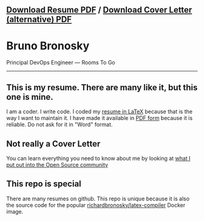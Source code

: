 ## [Download Resume PDF][PDF resume] / [Download Cover Letter (alternative) PDF][PDF cover letter]

# Bruno Bronosky

Principal DevOps Engineer — Rooms To Go

--------

## This is my resume. There are many like it, but this one is mine.

I am a coder. I write code. I coded my [resume in LaTeX] because that is the way I want to maintain it. I have made it available in [PDF form][PDF resume] because it is reliable. Do not ask for it in "Word" format.

## Not really a Cover Letter

You can learn everything you need to know about me by looking at [what I put out into the Open Source community][community]

## This repo is special

There are many resumes on github. This repo is unique because it is also the source code for the popular [richardbronosky/latex-compiler] Docker image.

[PDF resume]:       https://github.com/RichardBronosky/resume/raw/master/bruno.bronosky.resume.pdf
[PDF cover letter]: https://github.com/RichardBronosky/resume/raw/master/bruno.bronosky.community.pdf
[community]:        https://github.com/RichardBronosky/resume/blob/master/bruno.bronosky.community.md
[resume in LaTeX]:  https://github.com/RichardBronosky/resume/blob/master/bruno.bronosky.resume.tex
[richardbronosky/latex-compiler]: https://registry.hub.docker.com/u/richardbronosky/latex-compiler/
